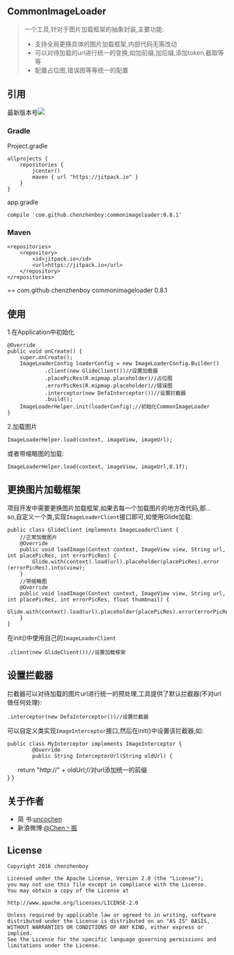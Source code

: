 
## CommonImageLoader ##
> 一个工具,针对于图片加载框架的抽象封装,主要功能:
>   
> - 支持全局更换具体的图片加载框架,内部代码无需改动
> - 可以对待加载的url进行统一的变换,如加前缀,加后缀,添加token,截取等等
> - 配置占位图,错误图等等统一的配置


## 引用 ##
最新版本号[![](https://jitpack.io/v/chenzhenboy/commonimageloader.svg)](https://jitpack.io/#chenzhenboy/commonimageloader)
### Gradle ###

Project.gradle

    allprojects {
    	repositories {
        	jcenter()
        	maven { url "https://jitpack.io" }
    	}
	}

app.gradle

    compile 'com.github.chenzhenboy:commonimageloader:0.8.1'

### Maven ###
	<repositories>
		<repository>
		    <id>jitpack.io</id>
		    <url>https://jitpack.io</url>
		</repository>
	</repositories>
==
	<dependency>
	    <groupId>com.github.chenzhenboy</groupId>
	    <artifactId>commonimageloader</artifactId>
	    <version>0.8.1</version>
	</dependency>

## 使用 ##
1.在Application中初始化  

    @Override
    public void onCreate() {
        super.onCreate();
        ImageLoaderConfig loaderConfig = new ImageLoaderConfig.Builder()
                .client(new GlideClient())//设置加载器
                .placePicRes(R.mipmap.placeholder)//占位图
                .errorPicRes(R.mipmap.placeholder)//错误图
                .interceptor(new DefaInterceptor())//设置拦截器
                .build();
        ImageLoaderHelper.init(loaderConfig);//初始化CommonImageLoader
    }

2.加载图片
	
	ImageLoaderHelper.load(context, imageView, imageUrl);
  或者带缩略图的加载:

	ImageLoaderHelper.load(context, imageView, imageUrl,0.1f);
		
## 更换图片加载框架 ##
项目开发中需要更换图片加载框架,如果去每一个加载图片的地方改代码,那...  
so,自定义一个类,实现`ImageLoaderClient`接口即可,如使用Glide加载:


    public class GlideClient implements ImageLoaderClient {
		//正常加载图片
    	@Override
    	public void loadImage(Context context, ImageView view, String url, 	int placePicRes, int errorPicRes) {
        	Glide.with(context).load(url).placeholder(placePicRes).error	(errorPicRes).into(view);
    	}
		//带缩略图
    	@Override
    	public void loadImage(Context context, ImageView view, String url, 	int placePicRes, int errorPicRes, float thumbnail) {
        	Glide.with(context).load(url).placeholder(placePicRes).error(errorPicRes).thumbnail(thumbnail).into(view);
    	}
	}
在init()中使用自己的`ImageLoaderClient`

    .client(new GlideClient())//设置加载框架

## 设置拦截器 ##
拦截器可以对待加载的图片url进行统一的预处理,工具提供了默认拦截器(不对url做任何处理):

    .interceptor(new DefaInterceptor())//设置拦截器
可以自定义类实现`ImageInterceptor`接口,然后在init()中设置该拦截器,如:

	public class MyInterceptor implements ImageInterceptor {
    		@Override
    		public String InterceptorUrl(String oldUrl) {		
        		return "http://" + oldUrl;//对url添加统一的前缀		
    		}
	}


## 关于作者 ##

- 简	书:[uncochen](http://www.jianshu.com/users/1695117cc969 )
- 新浪微博:[@Chen丶振](http://weibo.com/724132180 )

## License ##

    Copyright 2016 chenzhenboy

    Licensed under the Apache License, Version 2.0 (the "License");
    you may not use this file except in compliance with the License.
    You may obtain a copy of the License at

    http://www.apache.org/licenses/LICENSE-2.0

    Unless required by applicable law or agreed to in writing, software
    distributed under the License is distributed on an "AS IS" BASIS,
    WITHOUT WARRANTIES OR CONDITIONS OF ANY KIND, either express or implied.
    See the License for the specific language governing permissions and
    limitations under the License.
